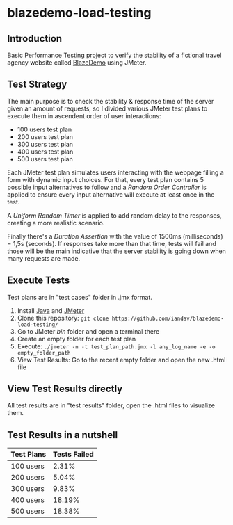 # blazedemo-load-testing

## Introduction
Basic Performance Testing project to verify the stability of a fictional travel agency website called [BlazeDemo](https://blazedemo.com) using JMeter.

## Test Strategy
The main purpose is to check the stability & response time of the server given an amount of requests, so I divided various JMeter test plans to execute them in ascendent order of user interactions:
<ul>
  <li>100 users test plan</li>
  <li>200 users test plan</li>
  <li>300 users test plan</li>
  <li>400 users test plan</li>
  <li>500 users test plan</li>
</ul>

Each JMeter test plan simulates users interacting with the webpage filling a form with dynamic input choices. For that, every test plan contains 5 possible input alternatives to follow and a _Random Order Controller_ is applied to ensure every input alternative will execute at least once in the test.

A _Uniform Random Timer_ is applied to add random delay to the responses, creating a more realistic scenario.

Finally there's a _Duration Assertion_ with the value of 1500ms (milliseconds) = 1,5s (seconds). If responses take more than that time, tests will fail and those will be the main indicative that the server stability is going down when many requests are made.

## Execute Tests
Test plans are in "test cases" folder in .jmx format.
<ol>
  <li>Install <a href="https://www.oracle.com/java/technologies/downloads/">Java</a> and <a href="https://jmeter.apache.org/download_jmeter.cgi">JMeter</a></li>
  <li>Clone this repository: <code>git clone https://github.com/iandav/blazedemo-load-testing/</code></li>
  <li>Go to JMeter <i>bin</i> folder and open a terminal there</li>
  <li>Create an empty folder for each test plan</li>
  <li>Execute: <code>./jmeter -n -t test_plan_path.jmx -l any_log_name -e -o empty_folder_path </code></li>
  <li>View Test Results: Go to the recent empty folder and open the new .html file</li>
</ol>

## View Test Results directly
All test results are in "test results" folder, open the .html files to visualize them.

## Test Results in a nutshell
| Test Plans | Tests Failed |
| --- | --- |
| 100 users | 2.31% |
| 200 users | 5.04% | 
| 300 users | 9.83% |
| 400 users | 18.19% |
| 500 users | 18.38% |
